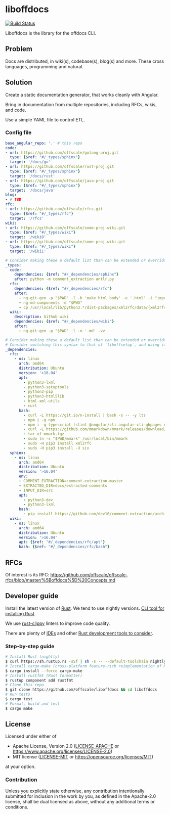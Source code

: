liboffdocs
==========
[![Build Status](https://travis-ci.org/offscale/liboffdocs.svg?branch=master)](https://travis-ci.org/offscale/liboffdocs)

Liboffdocs is the library for the offdocs CLI.

## Problem
Docs are distributed, in wiki(s), codebase(s), blog(s) and more. These cross languages, programming and natural.

## Solution
Create a static documentation generator, that works cleanly with Angular.

Bring in documentation from multiple repositories, including RFCs, wikis, and code.

Use a simple YAML file to control ETL.

### Config file
```yaml
base_angular_repo: '.' # this repo
code:
- url: https://github.com/offscale/golang-proj.git
  type: {$ref: "#/_types/sphinx"}
  target: '/docs/go'
- url: https://github.com/offscale/rust-proj.git
  type: {$ref: "#/_types/sphinx"}
  target: '/docs/rust'
- url: https://github.com/offscale/java-proj.git
  type: {$ref: "#/_types/sphinx"}
  target: '/docs/java'
blog:
- # TBD
rfc:
- url: https://github.com/offscale/rfcs.git
  type: {$ref: "#/_types/rfc"}
  target: '/rfcs'
wiki:
- url: https://github.com/offscale/some-proj.wiki.git
  type: {$ref: "#/_types/wiki"}
  target: '/wiki0'
- url: https://github.com/offscale/some-proj.wiki.git
  type: {$ref: "#/_types/wiki"}
  target: '/wiki1'

# Consider making these a default list than can be extended or overridden
_types:
  code:
    dependencies: {$ref: "#/_dependencies/sphinx"}
    after: python -m comment_extraction antlr.py
  rfc:
    dependencies: {$ref: "#/_dependencies/rfc"}
    after:
      - ng-git-gen -p "$PWD" -l -b 'make html_body' -e '.html' -i "import { NgxPageScrollModule } from 'ngx-page-scroll';" -f '.replace(/href="#/g, `pageScroll href="#`)' -r rfc -s './xml2rfc.css' -vv
      - ng-md-components -d "$PWD"
      - cp /usr/local/lib/python3.*/dist-packages/xml2rfc/data/{xml2rfc.js,xml2rfc.css} src/app/rfc/generated/
  wiki:
    description: Github wiki
    dependencies: {$ref: "#/_dependencies/wiki"}
    after:
      - ng-git-gen -p "$PWD" -l -o '.md' -vv

# Consider making these a default list than can be extended or overridden
# Consider switching this syntax to that of `liboffsetup`, and using its internal functions
_dependencies:
  rfc:
    - os: linux
      arch: amd64
      distribution: Ubuntu
      version: '>16.04'
      apt:
        - python3-lxml
        - python3-setuptools
        - python3-pip
        - python3-html5lib
        - html-xml-utils
        - curl
      bash:
        - curl -L https://git.io/n-install | bash -s -- -y lts
        - npm i -g npm
        - npm i -g typescript tslint @angular/cli angular-cli-ghpages ng-git-gen ng-md-components
        - curl -L https://github.com/mmarkdown/mmark/releases/download/v2.0.46/mmark_2.0.46_linux_amd64.tgz -o mmark.tgz
        - tar xf mmark.tgz
        - sudo ln -s "$PWD/mmark" /usr/local/bin/mmark
        - sudo -H pip3 install xml2rfc
        - sudo -H pip3 install -U six
  sphinx:
    - os: linux
      arch: amd64
      distribution: Ubuntu
      version: '>16.04'
      env:
      - COMMENT_EXTRACTION=comment-extraction-master
      - EXTRACTED_DIR=docs/extracted-comments
      - INPUT_DIR=src
      apt:
        - python3-dev
        - python3-lxml
      bash:
        - pip install https://github.com/dev10/comment-extraction/archive/master.tar.gz#egg=comment-extraction
  wiki:
    - os: linux
      arch: amd64
      distribution: Ubuntu
      version: '>16.04'
      apt: {$ref: "#/_dependencies/rfc/apt"}
      bash: {$ref: "#/_dependencies/rfc/bash"}  
```

## RFCs

Of interest is its RFC: https://github.com/offscale/offscale-rfcs/blob/master/%5Boffdocs%5D%20Concepts.md

## Developer guide

Install the latest version of [Rust](https://www.rust-lang.org). We tend to use nightly versions. [CLI tool for installing Rust](https://rustup.rs).

We use [rust-clippy](https://github.com/rust-lang-nursery/rust-clippy) linters to improve code quality.

There are plenty of [IDEs](https://areweideyet.com) and other [Rust development tools to consider](https://github.com/rust-unofficial/awesome-rust#development-tools).

### Step-by-step guide

```bash
# Install Rust (nightly)
$ curl https://sh.rustup.rs -sSf | sh -s -- --default-toolchain nightly
# Install cargo-make (cross-platform feature-rich reimplementation of Make)
$ cargo install --force cargo-make
# Install rustfmt (Rust formatter)
$ rustup component add rustfmt
# Clone this repo
$ git clone https://github.com/offscale/liboffdocs && cd liboffdocs
# Run tests
$ cargo test
# Format, build and test
$ cargo make
```

## License

Licensed under either of

- Apache License, Version 2.0 ([LICENSE-APACHE](LICENSE-APACHE) or <https://www.apache.org/licenses/LICENSE-2.0>)
- MIT license ([LICENSE-MIT](LICENSE-MIT) or <https://opensource.org/licenses/MIT>)

at your option.

### Contribution

Unless you explicitly state otherwise, any contribution intentionally submitted
for inclusion in the work by you, as defined in the Apache-2.0 license, shall be
dual licensed as above, without any additional terms or conditions.
